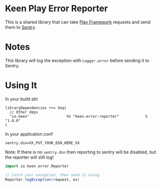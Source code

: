 # Keen Play Error Reporter

This is a shared library that can take [Play Framework](https://www.playframework.com/) requests and send them to [Sentry](https://www.getsentry.com/welcome/).

# Notes

This library will log the exception with `Logger.error` before sending it to Sentry.

# Using It

In your build.sbt
```
libraryDependencies ++= Seq(
  // Other deps
  "io.keen"                 %% "keen-error-reporter"            % "1.0.0"
)
```

In your application.conf
```
sentry.dsn=XX_PUT_YOUR_DSN_HERE_XX
```

Note: If there is no `sentry.dsn` then reporting to sentry will be disabled, but the reporter will still log!

```scala
import io.keen.error.Reporter

// Catch your exception, then send it along
Reporter.logException(request, ex)
```
